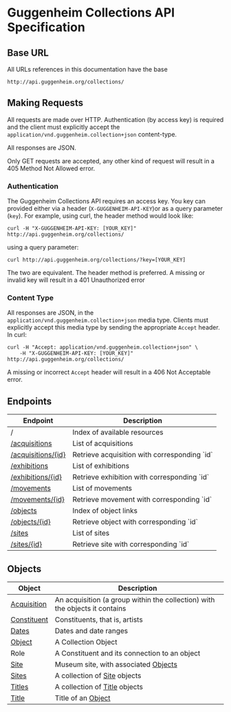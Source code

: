 Guggenheim Collections API Specification
========================================

## Base URL

All URLs references in this documentation have the base

    http://api.guggenheim.org/collections/

## Making Requests

All requests are made over HTTP. Authentication (by access key) is required and
the client must explicitly accept the 
`application/vnd.guggenheim.collection+json` content-type.

All responses are JSON.

Only GET requests are accepted, any other kind of request will result in a
405 Method Not Allowed error.

### Authentication

The Guggenheim Collections API requires an access key. You key can provided 
either via a header (`X-GUGGENHEIM-API-KEY`)or as a query parameter (`key`). 
For example, using curl, the header method would look like:

    curl -H "X-GUGGENHEIM-API-KEY: [YOUR_KEY]" http://api.guggenheim.org/collections/

using a query parameter:

    curl http://api.guggenheim.org/collections/?key=[YOUR_KEY]

The two are equivalent. The header method is preferred. A missing or invalid key will result in a 401 Unauthorized error

### Content Type

All responses are JSON, in the `application/vnd.guggenheim.collection+json` 
media type. Clients must explicitly accept this media type by sending the
appropriate `Accept` header. In curl:

    curl -H "Accept: application/vnd.guggenheim.collection+json" \
        -H "X-GUGGENHEIM-API-KEY: [YOUR_KEY]" http://api.guggenheim.org/collections/

A missing or incorrect `Accept` header will result in a 406 Not Acceptable 
error.

## Endpoints
<table>
    <thead>
        <th>Endpoint</th>
        <th>Description</th>
    </thead>
    <tbody>
        <tr>
            <td>/</td>
            <td>Index of available resources</td>
        </tr>
        <tr>
            <td><a href="acquisitions.md">/acquisitions</a></td>
            <td>List of acquisitions</td>
        </tr>
        <tr>
            <td><a href="acquisitions.md">/acquisitions/{id}</a></td>
            <td>Retrieve acquisition with corresponding `id`</td>
        </tr>
        <tr>
            <td><a href="exhibitions.md">/exhibitions</a></td>
            <td>List of exhibitions</td>
        </tr>
        <tr>
            <td><a href="exhibitions.md">/exhibitions/{id}</a></td>
            <td>Retrieve exhibition with corresponding `id`</td>
        </tr>
        <tr>
            <td><a href=movements.md">/movements</a></td>
            <td>List of movements</td>
        </tr>
        <tr>
            <td><a href="movements.md">/movements/{id}</a></td>
            <td>Retrieve movement with corresponding `id`</td>
        </tr>
        <tr>
            <td><a href="objects.md">/objects</a></td>
            <td>Index of object links</td>
        </tr>
        <tr>
            <td><a href="objects.md">/objects/{id}</a></td>
            <td>Retrieve object with corresponding `id`</td>
        </tr>
        <tr>
            <td><a href="sites.md">/sites</a></td>
            <td>List of sites</td>
        </tr>
        <tr>
            <td><a href="sites.md">/sites/{id}</a></td>
            <td>Retrieve site with corresponding `id`</td>
        </tr>
    </tbody>
</table>

## Objects

<table>
    <thead>
        <th>Object</th>
        <th>Description</th>
    </thead>
    <tbody>
        <tr>
            <td><a href="acquisitions.md">Acquisition</a></td>
            <td>An acquisition (a group within the collection) with the
                objects it contains</td>
        </tr>
        <tr>
            <td><a href="constituent.md">Constituent</a></td>
            <td>Constituents, that is, artists</td>
        </tr>
        <tr>
            <td><a href="dates.md">Dates</a></td>
            <td>Dates and date ranges</td>
        </tr>
        <tr>
            <td><a href="objects.md">Object</a></td>
            <td>A Collection Object</td>
        </tr>
        <tr>
            <td>Role</a></td>
            <td>A Constituent and its connection to an object</td>
        </tr>
        <tr>
            <td><a href="sites.md">Site</a></td>
            <td>Museum site, with associated <a href="objects.md">Objects</a></td>
        </tr>
        <tr>
            <td><a href="sites.md">Sites</a></td>
            <td>A collection of <a href="blob/master/sites.md">Site</a>
                objects</td>
        </tr>
        <tr>
            <td><a href="objects.md#titles-objects">Titles</a></td>
            <td>A collection of <a href="objects.md#title-objects">Title</a>
                objects</td>
        </tr>
        <tr>
            <td><a href="objects.md#title-objects">Title</a></td>
            <td>Title of an <a href="objects.md">Object</a></td>
        </tr>
    </tbody>
</table>
